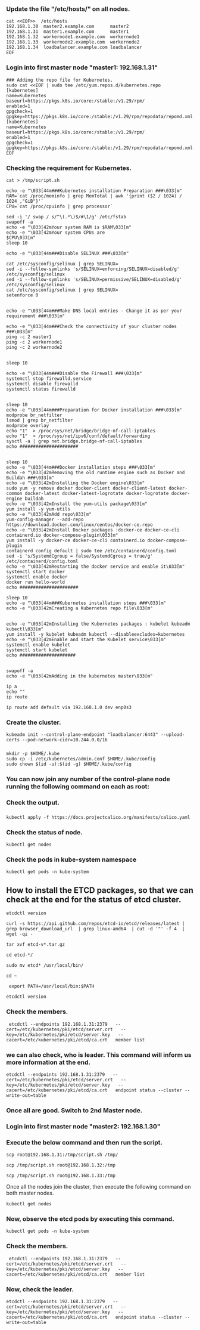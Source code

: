 
### Update the file "/etc/hosts/" on all nodes.
```
cat <<EOF>>  /etc/hosts
192.168.1.30  master2.example.com      master2
192.168.1.31  master1.example.com      master1
192.168.1.32  workernode1.example.com  workernode1
192.168.1.33  workernode2.example.com  workernode2
192.168.1.34  loadbalancer.example.com loadbalancer
EOF
```

### Login into first master node "master1: 192.168.1.31"
```
### Adding the repo file for Kubernetes.
sudo cat <<EOF | sudo tee /etc/yum.repos.d/kubernetes.repo
[kubernetes]
name=Kubernetes
baseurl=https://pkgs.k8s.io/core:/stable:/v1.29/rpm/
enabled=1
gpgcheck=1
gpgkey=https://pkgs.k8s.io/core:/stable:/v1.29/rpm/repodata/repomd.xml.key
[kubernetes]
name=Kubernetes
baseurl=https://pkgs.k8s.io/core:/stable:/v1.29/rpm/
enabled=1
gpgcheck=1
gpgkey=https://pkgs.k8s.io/core:/stable:/v1.29/rpm/repodata/repomd.xml.key
EOF
```


### Checking the requirement for Kubernetes.
```
cat > /tmp/script.sh
```
```
echo -e "\033[44m###Kubernetes installation Preparation ###\033[m"
RAM=`cat /proc/meminfo | grep MemTotal | awk '{print ($2 / 1024) / 1024 ,"GiB"}'`
CPU=`cat /proc/cpuinfo | grep processor`

sed -i '/ swap / s/^\(.*\)$/#\1/g' /etc/fstab
swapoff -a
echo -e "\033[42mYour system RAM is $RAM\033[m"
echo -e "\033[42mYour system CPUs are
$CPU\033[m"
sleep 10

echo -e "\033[44m###Disable SELINUX ###\033[m"

cat /etc/sysconfig/selinux | grep SELINUX=
sed -i --follow-symlinks 's/SELINUX=enforcing/SELINUX=disabled/g' /etc/sysconfig/selinux
sed -i --follow-symlinks 's/SELINUX=permissive/SELINUX=disabled/g' /etc/sysconfig/selinux
cat /etc/sysconfig/selinux | grep SELINUX=
setenforce 0


echo -e "\033[44m###Make DNS local entries - Change it as per your requirement ###\033[m"

echo -e "\033[44m###Check the connectivity of your cluster nodes ###\033[m"
ping -c 2 master1
ping -c 2 workernode1
ping -c 2 workernode2


sleep 10 

echo -e "\033[44m###Disable the Firewall ###\033[m"
systemctl stop firewalld.service
systemctl disable firewalld
systemctl status firewalld


sleep 10 
echo -e "\033[44m###Preparation for Docker installation ###\033[m"
modprobe br_netfilter
lsmod | grep br_netfilter
modprobe overlay
echo "1"  > /proc/sys/net/bridge/bridge-nf-call-iptables
echo "1"  > /proc/sys/net/ipv6/conf/default/forwarding
sysctl -a | grep net.bridge.bridge-nf-call-iptables
echo ######################


sleep 10 
echo -e "\033[44m###Docker installation steps ###\033[m"
echo -e "\033[42mRemoving the old runtime engine such as Docker and Buildah ###\033[m"
echo -e "\033[42mInstalling the Docker engine\033[m"
sudo yum -y remove docker docker-client docker-client-latest docker-common docker-latest docker-latest-logrotate docker-logrotate docker-engine buildah
echo -e "\033[42mInstall the yum-utils package\033[m"
yum install -y yum-utils
echo -e "\033[42mAdd repo\033[m"
yum-config-manager --add-repo https://download.docker.com/linux/centos/docker-ce.repo
echo -e "\033[42mInstall Docker packages :docker-ce docker-ce-cli containerd.io docker-compose-plugin\033[m"
yum install -y docker-ce docker-ce-cli containerd.io docker-compose-plugin
containerd config default | sudo tee /etc/containerd/config.toml
sed -i 's/SystemdCgroup = false/SystemdCgroup = true/g' /etc/containerd/config.toml
echo -e "\033[42mRestarting the docker service and enable it\033[m"
systemctl start docker
systemctl enable docker
docker run hello-world
echo ######################

sleep 10
echo -e "\033[44m###Kubernetes installation steps ###\033[m"
echo -e "\033[42mCreating a Kubernetes repo file\033[m"


echo -e "\033[42mInstalling the Kubernetes packages : kubelet kubeadm kubectl\033[m"
yum install -y kubelet kubeadm kubectl --disableexcludes=kubernetes
echo -e "\033[42mEnable and start the Kubelet service\033[m"
systemctl enable kubelet
systemctl start kubelet
echo #####################


swapoff -a
echo -e "\033[42mAdding in the kubernetes master\033[m"
```

```
ip a
echo ""
ip route
```

```
ip route add default via 192.168.1.0 dev enp0s3
```
### Create the cluster.
```
kubeadm init --control-plane-endpoint "loadbalancer:6443" --upload-certs --pod-network-cidr=10.244.0.0/16
```
### 

```
mkdir -p $HOME/.kube
sudo cp -i /etc/kubernetes/admin.conf $HOME/.kube/config
sudo chown $(id -u):$(id -g) $HOME/.kube/config
```
### You can now join any number of the control-plane node running the following command on each as root:
### Check the output.
### 
### 
```
kubectl apply -f https://docs.projectcalico.org/manifests/calico.yaml
```
### Check the status of node.
```
kubectl get nodes
```

### Check the pods in kube-system namespace
```
kubectl get pods -n kube-system
```
## How to install the ETCD packages, so that we can check at the end for the status of etcd cluster.

```
etcdctl version
```
```
curl -s https://api.github.com/repos/etcd-io/etcd/releases/latest | grep browser_download_url  | grep linux-amd64  | cut -d '"' -f 4  | wget -qi -
```
```
tar xvf etcd-v*.tar.gz 
```
```
cd etcd-*/
```
```
sudo mv etcd* /usr/local/bin/ 
```
```
cd ~
```
```
 export PATH=/usr/local/bin:$PATH
```
```
etcdctl version
```
### Check the members.
```
 etcdctl --endpoints 192.168.1.31:2379   --cert=/etc/kubernetes/pki/etcd/server.crt   --key=/etc/kubernetes/pki/etcd/server.key   --cacert=/etc/kubernetes/pki/etcd/ca.crt   member list
```
### we can also check, who is leader. This command will inform us more information at the end.
```
etcdctl --endpoints 192.168.1.31:2379   --cert=/etc/kubernetes/pki/etcd/server.crt   --key=/etc/kubernetes/pki/etcd/server.key   --cacert=/etc/kubernetes/pki/etcd/ca.crt   endpoint status --cluster --write-out=table
```

### Once all are good. Switch to 2nd Master node.
### Login into first master node "master2: 192.168.1.30"

### Execute the below command and then run the script.
```
scp root@192.168.1.31:/tmp/script.sh /tmp/
```
```
scp /tmp/script.sh root@192.168.1.32:/tmp
```
```
scp /tmp/script.sh root@192.168.1.33:/tmp
```

Once all the nodes join the cluster, then execute the following command on both master nodes.
```
kubectl get nodes
```

### Now, observe the etcd pods by executing this command.
```
kubectl get pods -n kube-system
```

### Check the members.
```
 etcdctl --endpoints 192.168.1.31:2379   --cert=/etc/kubernetes/pki/etcd/server.crt   --key=/etc/kubernetes/pki/etcd/server.key   --cacert=/etc/kubernetes/pki/etcd/ca.crt   member list
```
### Now, check the leader.
```
etcdctl --endpoints 192.168.1.31:2379   --cert=/etc/kubernetes/pki/etcd/server.crt   --key=/etc/kubernetes/pki/etcd/server.key   --cacert=/etc/kubernetes/pki/etcd/ca.crt   endpoint status --cluster --write-out=table
```
